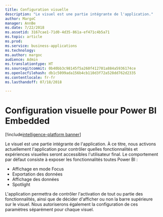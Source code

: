 ```yaml
---
title: Configuration visuelle
description: "Le visuel est une partie intégrante de l'application."
author: MargoC
manager: AnnBe
ms.date: 7/22/2018
ms.assetid: 3167cae1-71d0-4d35-861a-ef471c4b5a71
ms.topic: article
ms.prod: 
ms.service: business-applications
ms.technology: 
ms.author: margoc
audience: Admin
ms.translationtype: HT
ms.sourcegitcommit: 0b40bb3c98145f5a260f412701a884a5936174ce
ms.openlocfilehash: db1c5099ada156b4cb110d3f72a528dd762d2335
ms.contentlocale: fr-fr
ms.lasthandoff: 07/18/2018

---
```

#  <a name="visual-configuration-for-power-bi-embedded"></a>Configuration visuelle pour Power BI Embedded

[!include[intelligence-platform banner](../../includes/intelligence-platform.md)]




Le visuel est une partie intégrante de l'application. À ce titre, nous activons actuellement l'application pour contrôler quelles fonctionnalités et expériences visuelles seront accessibles l'utilisateur final. Le comportement par défaut consiste à exposer les fonctionnalités toutes Power BI :

- Affichage en mode Focus
- Exportation des données
- Affichage des données
- Spotlight

L'application permettra de contrôler l'activation de tout ou partie des fonctionnalités, ainsi que de décider d'afficher ou non la barre supérieure sur le visuel. Nous autoriserons également la configuration de ces paramètres séparément pour chaque visuel.

